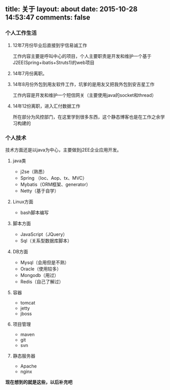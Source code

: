 title: 关于
layout: about
date: 2015-10-28 14:53:47
comments: false
---
### 个人工作生活

1.  12年7月份毕业后直接到宇信易诚工作
    
    工作内容主要是呼叫中心的项目，个人主要职责是开发和维护一个基于J2EE(Spring+ibatis+Struts1)的web项目

2.  14年7月份离职。
3.  14年8月份外包到用友软件工作，坑爹的是用友又把我外包到安吉星工作
    
    工作内容是开发和维护一个短信网关（主要使用java的socket和thread）

4.  14年12份离职，进入汇付数据工作
    
    所在部分为风控部门，在这里学到很多东西，这个静态博客也是在工作之余学习构建的

### 个人技术

技术方面还是以java为中心，主要做到j2EE企业应用开发。

1.  java类
    
    *   j2se（熟悉）
    *   Spring （Ioc、Aop、tx、MVC）
    *   Mybatis（ORM框架、generator）
    *   Netty（基于自学）

2.  Linux方面
    
    *   bash脚本编写

3.  脚本方面
    
    *   JavaScript（JQuery）
    *   Sql（关系型数据库脚本）
   
4.  DB方面

    *   Mysql（会用但是不熟）
    *   Oracle（使用较多）
    *   Mongodb（用过）
    *   Redis（自己了解过）

5.  容器
    
    *   tomcat
    *   jetty
    *   jboss

6.  项目管理
    
    *   maven
    *   git
    *   svn

7.  静态服务器
    
    *   Apache
    *   nginx

**现在想到的就是这些，以后补充吧**
